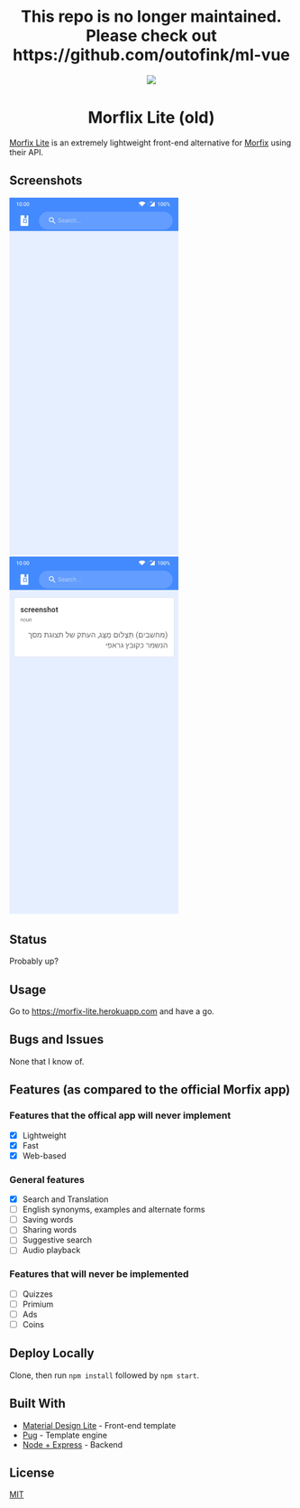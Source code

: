 <h1 align="center">This repo is no longer maintained. Please check out <a>https://github.com/outofink/ml-vue</a></h1>


<p align="center">
<img src="https://github.com/outofink/morfix-lite/raw/master/public/icons/ml192.png">
</p>

<h1 align="center">Morflix Lite (old)</h1>

[Morfix Lite](https://morfix-lite.herokuapp.com) is an extremely lightweight front-end alternative for [Morfix](http://www.morfix.co.il/) using their API.

## Screenshots

<img src="https://github.com/outofink/morfix-lite/raw/master/screenshots/home.jpg" width=300> &nbsp;&nbsp;&nbsp;&nbsp;&nbsp;&nbsp;&nbsp;
<img src="https://github.com/outofink/morfix-lite/raw/master/screenshots/main.jpg" width=300>

## Status

Probably up?

## Usage

Go to https://morfix-lite.herokuapp.com and have a go.

## Bugs and Issues

None that I know of.

## Features (as compared to the official Morfix app)

### Features that the offical app will never implement
- [x] Lightweight
- [x] Fast
- [x] Web-based

### General features
- [x] Search and Translation
- [ ] English synonyms, examples and alternate forms
- [ ] Saving words
- [ ] Sharing words
- [ ] Suggestive search
- [ ] Audio playback

### Features that will never be implemented
- [ ] Quizzes
- [ ] Primium
- [ ] Ads
- [ ] Coins

## Deploy Locally
Clone, then run `npm install` followed by `npm start`.

## Built With

* [Material Design Lite](https://getmdl.io/) - Front-end template
* [Pug](https://pugjs.org) - Template engine
* [Node + Express](https://expressjs.com/) - Backend

## License

[MIT](https://github.com/outofink/morfix-lite/raw/master/LICENSE.md)
